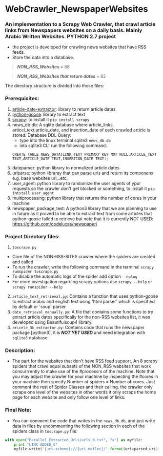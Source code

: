 # WebCrawler_NewspaperWebsites
### An implementation to a Scrapy Web Crawler, that crawl article links from Newspapers websites on a daily basis. Mainly Arabic Written Websites. __PYTHON 2.7__ project
- the project is developed for crawling news websites that have RSS feeds.
- Store the data into a database.

>***NON_RSS_Websites*** = 88

>***NON_RSS_Websites that return dates*** = 62

The directory structure is divided into those files:

### Prerequisites: 
1. [article-date-extractor](https://github.com/Webhose/article-date-extractor): library to return article dates
2. [python-goose](https://github.com/grangier/python-goose): library to extract text
3. [scrapy](https://github.com/scrapy/scrapy): to install it `pip install scrapy`
4. news_db.db: A sqlite database where article_links, articel_text,article_date, and insertion_date of each crawled article is stored.
	Database DDL Query:
	- type into the linux terminal sqlite3 `news_db.db`
	- into sqlite3 CLI run the following command:
	```
	CREATE TABLE NEWS_DATA(LINK TEXT PRIMARY KEY NOT NULL,ARTICLE_TEXT TEXT,ARTICLE_DATE TEXT,INSERTION_DATE TEXT);
	```
5. dateparser: python library to normalized article dates
6. urlparse: python libraray that can parse urls and return its componens e.g. base websites url,..etc.
7. user_agent: python library to randomize the user agents of ypur requests so the crawler don't get blocked or something, to install it `pip intstall user_agent`
8. multiprocessing: python library that returns the number of cores in your machine
9. newspaper_package_test: A python3 library that we are planning to use in future as it proved to be able to extract text from some articles that python-goose failed to retrieve but note that it is currently NOT USED: https://github.com/codelucas/newspaper/

### Project Directory files:
1. `toscrape.py`
- Core file of the NON-RSS-SITES crawler where the spiders are created and called 
- To run the crawler, write the following command in the terminal `scrapy runspider toscrape.py`
- To disable the automatic logs of the spider add option `--nolog`
- For more investigation regarding scrapy options use ```scrapy --help``` or `scrapy runspider --help`
2. `article_text_retrieval.py`: Contains a function that uses python-goose to extract arabic and english text using 'html parser' which is specified by default or 'soup' parser.
3. `date_retrieval_manually.py`: A file that contains some functions to try extract article dates specifically for the non-RSS websites list, it was developed using Beautifulsoup4 library.
4. `aricele_3k_extractor.py`: Contains code that runs the newspaper package [python3], it is ***NOT YET USED*** and need integration with `sqlite3` database

### Description:
- The part for the websites that don't have RSS feed support, An 8 scrapy spiders that crawl equal subsets of the NON_RSS websites that work concurrrently to make use of the #processrs of the machine. Note that you may adjust the crawler for your machine by inspecting the #cores in your machine then specify Number of spiders = Number of cores. Just comment the rest of Spider Classes and their calling. the crawler only scrape one level of the websites in other words it only scraps the home page for each website and only follow one level of links.

### Final Note:
- You can comment the code that writes in the `news_db.db`, and just write data in files by uncommenting the following section in each of the spiders class in `toscrape.py` file:
```python
with open("Parallel_Extracted_Urls/urls_0.txt", "a") as myfile:    
	print "LINK ADDED_0"
	myfile.write('{uri.scheme}://{uri.netloc}/'.format(uri=parsed_uri) + "," + response.url + "," + str(date)[0:10]+ "\r\n") 
```
